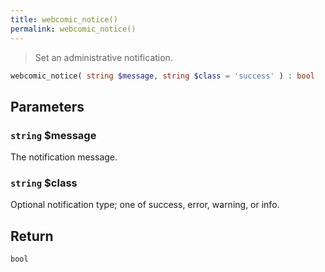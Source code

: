 ```yaml
---
title: webcomic_notice()
permalink: webcomic_notice()
---
```


> Set an administrative notification.

```php
webcomic_notice( string $message, string $class = 'success' ) : bool
```

## Parameters

### `string` $message
The notification message.

### `string` $class
Optional notification type; one of success, error,
warning, or info.

## Return

`bool`
